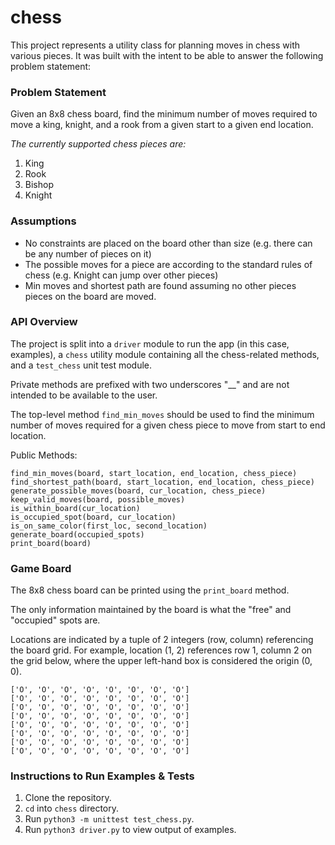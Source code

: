 # chess
This project represents a utility class for planning moves in chess with various pieces. It was built with the intent to be able to answer the following problem statement: 

### Problem Statement
Given an 8x8 chess board, find the minimum number of moves required to move a king, knight, and a rook from a given start to a given end location. 

_The currently supported chess pieces are:_
1. King
2. Rook
3. Bishop
4. Knight

### Assumptions
- No constraints are placed on the board other than size (e.g. there can be any number of pieces on it)
- The possible moves for a piece are according to the standard rules of chess (e.g. Knight can jump over other pieces)
- Min moves and shortest path are found assuming no other pieces pieces on the board are moved.

### API Overview
The project is split into a `driver` module to run the app (in this case, examples), a `chess` utility module containing all the chess-related methods, and a `test_chess` unit test module.

Private methods are prefixed with two underscores "__" and are not intended to be available to the user.

The top-level method `find_min_moves` should be used to find the minimum number of moves required for a given chess piece to move from start to end location.

Public Methods:

```
find_min_moves(board, start_location, end_location, chess_piece)
find_shortest_path(board, start_location, end_location, chess_piece)
generate_possible_moves(board, cur_location, chess_piece)
keep_valid_moves(board, possible_moves)
is_within_board(cur_location)
is_occupied_spot(board, cur_location)
is_on_same_color(first_loc, second_location)
generate_board(occupied_spots)
print_board(board)
```

### Game Board
The 8x8 chess board can be printed using the `print_board` method. 

The only information maintained by the board is what the "free" and "occupied" spots are.

Locations are indicated by a tuple of 2 integers (row, column) referencing the board grid. For example, location (1, 2) references row 1, column 2 on the grid below, where the upper left-hand box is considered the origin (0, 0).
```
['O', 'O', 'O', 'O', 'O', 'O', 'O', 'O']
['O', 'O', 'O', 'O', 'O', 'O', 'O', 'O']
['O', 'O', 'O', 'O', 'O', 'O', 'O', 'O']
['O', 'O', 'O', 'O', 'O', 'O', 'O', 'O']
['O', 'O', 'O', 'O', 'O', 'O', 'O', 'O']
['O', 'O', 'O', 'O', 'O', 'O', 'O', 'O']
['O', 'O', 'O', 'O', 'O', 'O', 'O', 'O']
['O', 'O', 'O', 'O', 'O', 'O', 'O', 'O']
```

### Instructions to Run Examples & Tests
1. Clone the repository.
2. `cd` into `chess` directory.
3. Run `python3 -m unittest test_chess.py`.
4. Run `python3 driver.py` to view output of examples.




